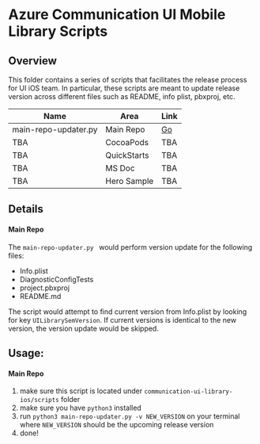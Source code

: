 # Azure Communication UI Mobile Library Scripts

## Overview

This folder contains a series of scripts that facilitates the release process for UI iOS team. In particular, these scripts are meant to update release version across different files such as README, info plist, pbxproj, etc.


| Name                 | Area        | Link |
|----------------------|-------------|------|
| main-repo-updater.py | Main Repo   | [Go](https://github.com/Azure/communication-ui-library-ios/blob/feature/script-version-update/scripts/main-repo-updater.py)     |
| TBA                  | CocoaPods   | TBA  |
| TBA                  | QuickStarts | TBA  |
| TBA                  | MS Doc      | TBA  |
| TBA                  | Hero Sample | TBA  |

## Details
#### Main Repo

The ```main-repo-updater.py ``` would perform version update for the following files:
- Info.plist
- DiagnosticConfigTests
- project.pbxproj
- README.md

The script would attempt to find current version from Info.plist by looking for key ```UILibrarySemVersion```. If current versions is identical to the new version, the version update would be skipped. 

## Usage:

#### Main Repo

1. make sure this script is located under ```communication-ui-library-ios/scripts``` folder
2. make sure you have ```python3``` installed
3. run ```python3 main-repo-updater.py -v NEW_VERSION``` on your terminal where ```NEW_VERSION``` should be the upcoming release version
4. done!
